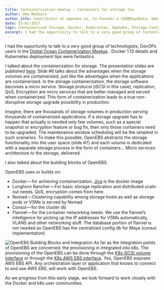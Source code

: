 ```yaml
---
title: Containerization meetup - Containers for storage too
author: Uma Mukkara
author_info: Contributor at openebs.io, Co-founder & COO@MayaData. Uma led product development in the early days of MayaData (CloudByte).
date: 15-01-2017
tags: Containerized Storage, Docker, Kubernetes, Openebs, Storage Containerization
excerpt: I had the opportunity to talk to a very good group of technologists, DevOPs users in the Digital Ocean Containerization Meetup . Docker 1.13 details and Kubernetes deployment tips were fantastics.
---
```


I had the opportunity to talk to a very good group of technologists, DevOPs users in the [Digital Ocean Containerization Meetup](https://www.meetup.com/DigitalOceanBangalore/events/236353004/) . Docker 1.13 details and Kubernetes deployment tips were fantastics.

I talked about the containerization for storage. The presentation slides are published [here](http://www.slideshare.net/UmasankarMukkara/openebs-containerized-storage-for-containers). Slide #6 talks about the advantages when the storage volumes are containerized, just like the advantages when the applications are containerized. In the storage containerization, the storage software becomes a micro service. Storage protocol (iSCSI in this case), replication, QoS, Encryption are micro services that are better managed and served when containerized. This form of containerization leads to a true non-disruptive storage upgrade possibility in production.

Imagine, there are thousands of storage volumes in production serving thousands of containerized applications. If a storage upgrade has to happen that actually is needed only few volumes, such as a special snapshot or encryption feature or bug fix, then only those containers need to be upgraded. The maintenance window scheduling will be the simplest in such scenarios. To make this possible, OpenEBS abstracts the storage functionality into the user space (slide #7) and each volume is dedicated with a separate storage process in the form of containers… Micro services architecture to the storage, delivered.

I also talked about the building blocks of OpenEBS.

OpenEBS uses or builds on:

- Docker — for achieving containerization. [Jiva](https://hub.docker.com/r/openebs/jiva/) is the docker image
- Longhorn Rancher — For basic storage replication and distributed scale-out needs. QoS, encryption comes from here.
- Nomad — Clustering capability among storage hosts as well as storage pods or VSMs is served by Nomad
- Consul — for the cluster db
- Flannel — for the container networking needs. We use the flannel’s intelligence for picking up the IP addresses for VSMs automatically, VLANS and other networking stuff. The database portion of flannel is not needed as OpenEBS has the centralized config db for Maya (consul implementation)

![OpenEBS Building Blocks and Integration](/images/blog/containerization-meetup-building-blocks.png)
As far as the integration points of OpenEBS are concerned, the provisioning in integrated into k8s. The provisioning of the OpenEBS can be done through the [K8s iSCSI volume interface](https://kubernetes.io/docs/user-guide/volumes/#iscsi) or through the [K8s AWS EBS interface](https://kubernetes.io/docs/user-guide/volumes/#awselasticblockstore). Yes, OpenEBS exposes AWS EBS API. Any orchestration layer or application that knows to connect to and use AWS EBS, will work with OpenEBS.

As we progress from this early stage, we look forward to work closely with the Docker and k8s user communities.
